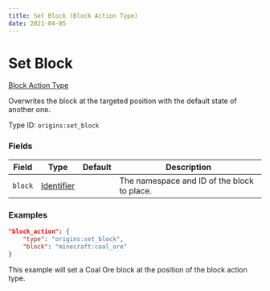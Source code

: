 ```yaml
---
title: Set Block (Block Action Type)
date: 2021-04-05
---
```


# Set Block

[Block Action Type](../block_action_types.md)

Overwrites the block at the targeted position with the default state of another one.

Type ID: `origins:set_block`


### Fields

Field  | Type | Default | Description
-------|------|---------|-------------
`block` | [Identifier](../data_types/identifier.md) | | The namespace and ID of the block to place.


### Examples

```json
"block_action": {
    "type": "origins:set_block",
    "block": "minecraft:coal_ore"
}
```

This example will set a Coal Ore block at the position of the block action type.
